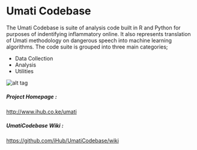 # Umati Codebase

The Umati Codebase is suite of analysis code built in R and Python for purposes of indentifying inflammatory online. It also represents translation of Umati methodology on dangerous speech into machine learning algorithms. The code suite is grouped into three main categories; 

* Data Collection
* Analysis
* Utilities

![alt tag](http://community.ihub.co.ke/cache/image_resizer/84a93bab303ed9ec81f674926cc16b16.jpg)

##### Project Homepage :
http://www.ihub.co.ke/umati

##### UmatiCodebase Wiki :
https://github.com/iHub/UmatiCodebase/wiki





